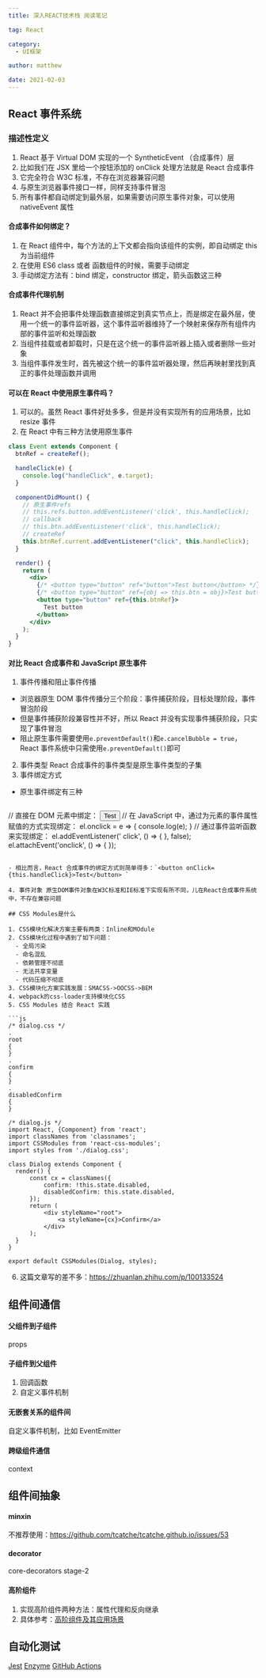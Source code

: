 ```yaml
---
title: 深入REACT技术栈 阅读笔记

tag: React

category:
  - UI框架

author: matthew

date: 2021-02-03
---
```


## React 事件系统

### 描述性定义

1. React 基于 Virtual DOM 实现的一个 SyntheticEvent （合成事件）层
2. 比如我们在 JSX 里给一个按钮添加的 onClick 处理方法就是 React 合成事件
3. 它完全符合 W3C 标准，不存在浏览器兼容问题
4. 与原生浏览器事件接口一样，同样支持事件冒泡
5. 所有事件都自动绑定到最外层，如果需要访问原生事件对象，可以使用 nativeEvent 属性

#### 合成事件如何绑定？

1. 在 React 组件中，每个方法的上下文都会指向该组件的实例，即自动绑定 this 为当前组件
2. 在使用 ES6 class 或者 函数组件的时候，需要手动绑定
3. 手动绑定方法有：bind 绑定，constructor 绑定，箭头函数这三种

#### 合成事件代理机制

1. React 并不会把事件处理函数直接绑定到真实节点上，而是绑定在最外层，使用一个统一的事件监听器，这个事件监听器维持了一个映射来保存所有组件内部的事件监听和处理函数
2. 当组件挂载或者卸载时，只是在这个统一的事件监听器上插入或者删除一些对象
3. 当组件事件发生时，首先被这个统一的事件监听器处理，然后再映射里找到真正的事件处理函数并调用

#### 可以在 React 中使用原生事件吗？

1. 可以的。虽然 React 事件好处多多，但是并没有实现所有的应用场景，比如 resize 事件
2. 在 React 中有三种方法使用原生事件

```jsx
class Event extends Component {
  btnRef = createRef();

  handleClick(e) {
    console.log("handleClick", e.target);
  }

  componentDidMount() {
    // 原生事件refs
    // this.refs.button.addEventListener('click', this.handleClick);
    // callback
    // this.btn.addEventListener('click', this.handleClick);
    // createRef
    this.btnRef.current.addEventListener("click", this.handleClick);
  }

  render() {
    return (
      <div>
        {/* <button type="button" ref="button">Test button</button> */}
        {/* <button type="button" ref={obj => this.btn = obj}>Test button</button> */}
        <button type="button" ref={this.btnRef}>
          Test button
        </button>
      </div>
    );
  }
}
```

#### 对比 React 合成事件和 JavaScript 原生事件

1. 事件传播和阻止事件传播

- 浏览器原生 DOM 事件传播分三个阶段：事件捕获阶段，目标处理阶段，事件冒泡阶段
- 但是事件捕获阶段兼容性并不好，所以 React 并没有实现事件捕获阶段，只实现了事件冒泡
- 阻止原生事件需要使用`e.preventDefault()`和`e.cancelBubble = true`，React 事件系统中只需使用`e.preventDefault()`即可

2. 事件类型 React 合成事件的事件类型是原生事件类型的子集
3. 事件绑定方式

- 原生事件绑定有三种

  ```js

  ```

// 直接在 DOM 元素中绑定：
<button onclick="alert(1);">Test</button>
// 在 JavaScript 中，通过为元素的事件属性赋值的方式实现绑定： el.onclick = e => { console.log(e); } // 通过事件监听函数来实现绑定： el.addEventListener('
click', () => { }, false); el.attachEvent('onclick', () => { });

````

- 相比而言，React 合成事件的绑定方式则简单得多：`<button onClick={this.handleClick}>Test</button> `

4. 事件对象 原生DOM事件对象在W3C标准和IE标准下实现有所不同，儿在React合成事件系统中，不存在兼容问题

## CSS Modules是什么

1. CSS模块化解决方案主要有两类：Inline和MOdule
2. CSS模块化过程中遇到了如下问题：
  - 全局污染
  - 命名混乱
  - 依赖管理不彻底
  - 无法共享变量
  - 代码压缩不彻底
3. CSS模块化方案实践发展：SMACSS->OOCSS->BEM
4. webpack的css-loader支持模块化CSS
5. CSS Modules 结合 React 实践

```js
/* dialog.css */
.
root
{
}
.
confirm
{
}
.
disabledConfirm
{
}

/* dialog.js */
import React, {Component} from 'react';
import classNames from 'classnames';
import CSSModules from 'react-css-modules';
import styles from './dialog.css';

class Dialog extends Component {
  render() {
      const cx = classNames({
          confirm: !this.state.disabled,
          disabledConfirm: this.state.disabled,
      });
      return (
          <div styleName="root">
              <a styleName={cx}>Confirm</a>
          </div>
      );
  }
}

export default CSSModules(Dialog, styles);
````

6. 这篇文章写的差不多：https://zhuanlan.zhihu.com/p/100133524

## 组件间通信

#### 父组件到子组件

props

#### 子组件到父组件

1. 回调函数
2. 自定义事件机制

#### 无嵌套关系的组件间

自定义事件机制，比如 EventEmitter

#### 跨级组件通信

context

## 组件间抽象

#### minxin

不推荐使用：https://github.com/tcatche/tcatche.github.io/issues/53

#### decorator

core-decorators stage-2

#### 高阶组件

1. 实现高阶组件两种方法：属性代理和反向继承
2. 具体参考：[高阶组件及其应用场景](https://github.com/Matthrews/rfzhu_blogs/blob/main/技术/React/React中的高阶组件及其应用场景.md)

## 自动化测试

[Jest](https://jestjs.io/)
[Enzyme](https://enzymejs.github.io/enzyme/)
[GitHub Actions](https://github.com/Matthrews/edb/actions/new)
